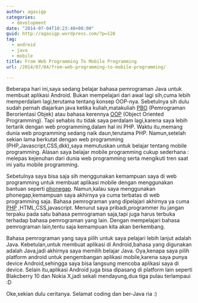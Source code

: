 ```yaml
---
author: agasigp
categories:
  - development
date: "2014-07-04T10:23:40+00:00"
guid: http://agasigp.wordpress.com/?p=128
tag:
  - android
  - java
  - mobile
title: From Web Programming To Mobile Programming
url: /2014/07/04/from-web-programming-to-mobile-programming/

---
```

Beberapa hari ini,saya sedang belajar bahasa pemrograman Java untuk membuat aplikasi Android. Bukan mempelajari dari awal lagi sih,cuma lebih memperdalam lagi,terutama tentang konsep OOP-nya. Sebetulnya sih dulu sudah pernah diajarkan java ketika kuliah,matakuliah [PBO](http://id.wikipedia.org/wiki/Pemrograman_berorientasi_objek "PBO") (Pemrograman Berorientasi Objek) atau bahasa kerennya [OOP](http://en.wikipedia.org/wiki/Object-oriented_programming "OOP") (Object Oriented Programming). Tapi sehabis itu tidak saya perdalam lagi,karena saya lebih tertarik dengan web programming,dalam hal ini PHP. Waktu itu,memang dunia web programming sedang naik daun,terutama PHP. Namun,setelah sekian lama berkutat dengan web programming (PHP,Javascript,CSS,dkk),saya memutuskan untuk belajar tentang mobile programming. Alasan saya belajar mobile programming cukup sederhana : melepas kejenuhan dari dunia web programming serta mengikuti tren saat ini yaitu mobile programming.

Sebetulnya saya bisa saja sih menggunakan kemampuan saya di web programming untuk membuat aplikasi mobile dengan menggunakan bantuan seperti [phonegap](http://phonegap.com "Phonegap"). Namun,kalau saya menggunakan phonegap,kemampuan saya akhirnya ya cuma terbatas di web programming saja. Bahasa pemrograman yang dipelajari akhirnya ya cuma [PHP](http://php.net "PHP") ,HTML,CSS,javascript. Menurut saya pribadi,programmer itu jangan terpaku pada satu bahasa pemrograman saja,tapi juga harus terbuka terhadap bahasa pemrograman yang lain. Dengan mempelajari bahasa pemrograman lain,tentu saja kemampuan kita akan berkembang.

Bahasa pemrograman yang saya pilih untuk saya pelajari lebih lanjut adalah Java. Kebetulan,untuk membuat aplikasi di Android,bahasa yang digunakan adalah Java,jadi akhirnya saya memilih belajar Java. Oya,kenapa saya pilih platform android untuk pengembangan aplikasi mobile,karena saya punya device Android,sehingga saya bisa langsung mencoba aplikasi saya di device. Selain itu,aplikasi Android juga bisa dipasang di platform lain seperti Blakcberry 10 dan Nokia X,jadi sekali mendayung,dua tiga pulau terlampaui :D

Oke,sekian dulu ceritanya. Selamat coding dan ber-Java ria :)
